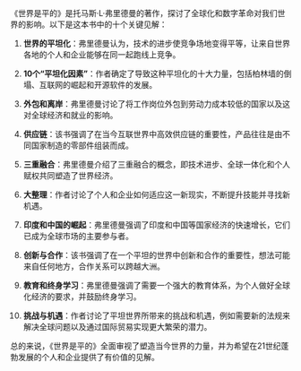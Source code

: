 《世界是平的》是托马斯·L·弗里德曼的著作，探讨了全球化和数字革命对我们世界的影响。以下是这本书中的十个关键见解：

1. **世界的平坦化**：弗里德曼认为，技术的进步使竞争场地变得平等，让来自世界各地的个人和企业能够在同一起跑线上竞争。

2. **10个“平坦化因素”**：作者确定了导致这种平坦化的十大力量，包括柏林墙的倒塌、互联网的崛起和开源软件的发展。

3. **外包和离岸**：弗里德曼讨论了将工作岗位外包到劳动力成本较低的国家以及这对全球经济和就业的影响。

4. **供应链**：该书强调了在当今互联世界中高效供应链的重要性，产品往往是由不同国家制造的零部件组装而成。

5. **三重融合**：弗里德曼介绍了三重融合的概念，即技术进步、全球一体化和个人赋权共同塑造了世界经济。

6. **大整理**：作者讨论了个人和企业如何适应这一新现实，不断提升技能并寻找新机遇。

7. **印度和中国的崛起**：弗里德曼强调了印度和中国等国家经济的快速增长，它们已成为全球市场的主要参与者。

8. **创新与合作**：该书强调了在一个平坦的世界中创新和合作的重要性，想法可能来自任何地方，合作关系可以跨越大洲。

9. **教育和终身学习**：弗里德曼强调了需要一个强大的教育体系，为个人做好全球化经济的要求，并鼓励终身学习。

10. **挑战与机遇**：作者讨论了平坦世界所带来的挑战和机遇，例如需要新的法规来解决全球问题以及通过国际贸易实现更大繁荣的潜力。

总的来说，《世界是平的》全面审视了塑造当今世界的力量，并为希望在21世纪蓬勃发展的个人和企业提供了有价值的见解。